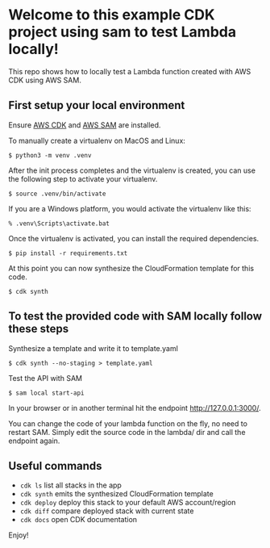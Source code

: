 
# Welcome to this example CDK project using sam to test Lambda locally!

This repo shows how to locally test a Lambda function created with AWS CDK using AWS SAM. 

## First setup your local environment

Ensure [AWS CDK](https://docs.aws.amazon.com/cdk/latest/guide/getting_started.html) and [AWS SAM](https://docs.aws.amazon.com/serverless-application-model/latest/developerguide/serverless-sam-cli-install.html) are installed. 

To manually create a virtualenv on MacOS and Linux:

```
$ python3 -m venv .venv
```

After the init process completes and the virtualenv is created, you can use the following
step to activate your virtualenv.

```
$ source .venv/bin/activate
```

If you are a Windows platform, you would activate the virtualenv like this:

```
% .venv\Scripts\activate.bat
```

Once the virtualenv is activated, you can install the required dependencies.

```
$ pip install -r requirements.txt
```

At this point you can now synthesize the CloudFormation template for this code.

```
$ cdk synth
```

## To test the provided code with SAM locally follow these steps

Synthesize a template and write it to template.yaml

```
$ cdk synth --no-staging > template.yaml
```

Test the API with SAM

```
$ sam local start-api
```

In your browser or in another terminal hit the endpoint http://127.0.0.1:3000/. 

You can change the code of your lambda function on the fly, no need to restart SAM. Simply edit the source code in the lambda/ dir and call the endpoint again. 


## Useful commands

 * `cdk ls`          list all stacks in the app
 * `cdk synth`       emits the synthesized CloudFormation template
 * `cdk deploy`      deploy this stack to your default AWS account/region
 * `cdk diff`        compare deployed stack with current state
 * `cdk docs`        open CDK documentation

Enjoy!
